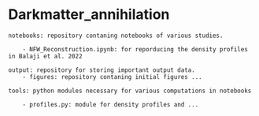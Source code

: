 # Darkmatter_annihilation

    notebooks: repository contaning notebooks of various studies.

        - NFW_Reconstruction.ipynb: for reporducing the density profiles in Balaji et al. 2022
    
    output: repository for storing important output data.
        - figures: repository contaning initial figures ...

    tools: python modules necessary for various computations in notebooks

        - profiles.py: module for density profiles and ...
